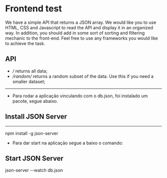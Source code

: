 # Frontend test

We have a simple API that returns a JSON array. We would like you to use HTML, CSS and Javascript to read the API and display it in an organized way. In addition, you should add in some sort of sorting and filtering mechanic to the front-end. Feel free to use any frameworks you would like to achieve the task.

## API

* */* returns all data;
* */random/<n>* returns a random subset of the data. Use this if you need a smaller dataset;

----------------------------------------------------------------------------------------------------------

* Para rodar a aplicação vinculando com o db.json, foi instalado um pacote, segue abaixo.

## Install JSON Server

--------------------------------------------------------------------------------------------------------

npm install -g json-server

* Para dar start na aplicação segue a baixo o comando:

## Start JSON Server

json-server --watch db.json


